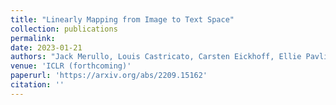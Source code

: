 ```yaml
---
title: "Linearly Mapping from Image to Text Space"
collection: publications
permalink: 
date: 2023-01-21
authors: "Jack Merullo, Louis Castricato, Carsten Eickhoff, Ellie Pavlick"
venue: 'ICLR (forthcoming)'
paperurl: 'https://arxiv.org/abs/2209.15162'
citation: ''
---
```

